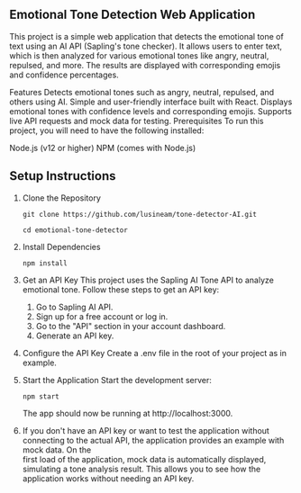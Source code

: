 ## Emotional Tone Detection Web Application

This project is a simple web application that detects the emotional tone of text using an AI API (Sapling's tone checker). It allows users to enter text, which is then analyzed for various emotional tones like angry, neutral, repulsed, and more. The results are displayed with corresponding emojis and confidence percentages.

Features
Detects emotional tones such as angry, neutral, repulsed, and others using AI.
Simple and user-friendly interface built with React.
Displays emotional tones with confidence levels and corresponding emojis.
Supports live API requests and mock data for testing.
Prerequisites
To run this project, you will need to have the following installed:

Node.js (v12 or higher)
NPM (comes with Node.js)

## Setup Instructions

1. Clone the Repository

   ```
   git clone https://github.com/lusineam/tone-detector-AI.git
   ```

   ```
   cd emotional-tone-detector
   ```

2. Install Dependencies

   ```
   npm install
   ```

3. Get an API Key
   This project uses the Sapling AI Tone API to analyze emotional tone. Follow these steps to get an API key:

   1. Go to Sapling AI API.
   2. Sign up for a free account or log in.
   3. Go to the "API" section in your account dashboard.
   4. Generate an API key.

4. Configure the API Key
   Create a .env file in the root of your project as in example.

5. Start the Application
   Start the development server:

   ```
   npm start
   ```

   The app should now be running at http://localhost:3000.

6. If you don't have an API key or want to test the application without connecting to the actual API, the application provides an example with mock data. On the  
   first load of the application, mock data is automatically displayed, simulating a tone analysis result. This allows you to see how the application works without needing an API key.
